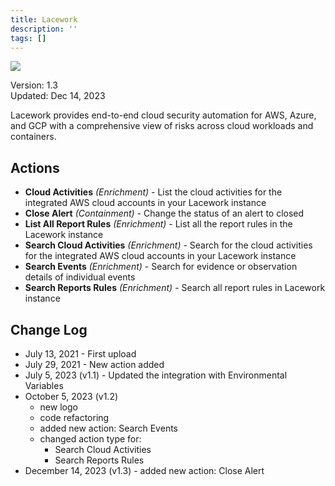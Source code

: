 ```yaml
---
title: Lacework
description: ''
tags: []
---
```


![](/img/platform-services/automation-service/app-central/logos/lacework.png)

Version: 1.3  
Updated: Dec 14, 2023

Lacework provides end-to-end cloud security automation for AWS, Azure, and GCP with a comprehensive view of risks across cloud workloads and containers.

## Actions

* **Cloud Activities** *(Enrichment)* - List the cloud activities for the integrated AWS cloud accounts in your Lacework instance
* **Close Alert** *(Containment) -* Change the status of an alert to closed
* **List All Report Rules** *(Enrichment)* - List all the report rules in the Lacework instance
* **Search Cloud Activities** *(Enrichment)* - Search for the cloud activities for the integrated AWS cloud accounts in your Lacework instance
* **Search Events** *(Enrichment)* - Search for evidence or observation details of individual events
* **Search Reports Rules** *(Enrichment) -* Search all report rules in Lacework instance

## Change Log

* July 13, 2021 - First upload
* July 29, 2021 - New action added
* July 5, 2023 (v1.1) - Updated the integration with Environmental Variables
* October 5, 2023 (v1.2)
	+ new logo
	+ code refactoring
	+ added new action: Search Events
	+ changed action type for:
		- Search Cloud Activities
		- Search Reports Rules
* December 14, 2023 (v1.3) - added new action: Close Alert
